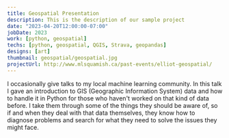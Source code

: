```yaml
---
title: Geospatial Presentation 
description: This is the description of our sample project
date: "2023-04-20T12:00:00-07:00"
jobDate: 2023
work: [python, geospatial]
techs: [python, geospatial, QGIS, Strava, geopandas]
designs: [art]
thumbnail: geospatial/geospatial.jpg
projectUrl: http://www.mlsquamish.ca/past-events/elliot-geospatial/
---
```


I occasionally give talks to my local machine learning community.
In this talk I gave an introduction to GIS (Geographic Information System) data and how to handle it in Python for those who haven't worked on that kind of data before.
I take them through some of the things they should be aware of, so if and when they deal with that data themselves, they know how to diagnose problems and search for what they need to solve the issues they might face.
